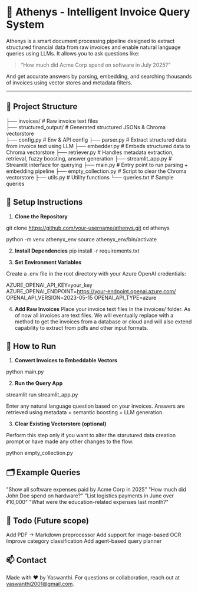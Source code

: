 # 🧾 Athenys - Intelligent Invoice Query System

Athenys is a smart document processing pipeline designed to extract structured financial data from raw invoices and enable natural language queries using LLMs. It allows you to ask questions like:

> “How much did Acme Corp spend on software in July 2025?”

And get accurate answers by parsing, embedding, and searching thousands of invoices using vector stores and metadata filters.

---

## 📁 Project Structure

├── invoices/ # Raw invoice text files  
├── structured_output/ # Generated structured JSONs & Chroma vectorstore  
├── config.py # Env & API config
├── parser.py # Extract structured data from invoice text using LLM
├── embedder.py # Embeds structured data to Chroma vectorstore
├── retriever.py # Handles metadata extraction, retrieval, fuzzy boosting, answer generation
├── streamlit_app.py # Streamlit interface for querying
├── main.py # Entry point to run parsing + embedding pipeline
├── empty_collection.py # Script to clear the Chroma vectorstore
├── utils.py # Utility functions
└── queries.txt # Sample queries

## 🚀 Setup Instructions

1. **Clone the Repository**

git clone https://github.com/your-username/athenys.git
cd athenys

python -m venv athenyx_env
source athenyx_env/bin/activate


2. **Install Dependencies**
pip install -r requirements.txt

3. **Set Environment Variables**

Create a .env file in the root directory with your Azure OpenAI credentials:

AZURE_OPENAI_API_KEY=your_key
AZURE_OPENAI_ENDPOINT=https://your-endpoint.openai.azure.com/
OPENAI_API_VERSION=2023-05-15
OPENAI_API_TYPE=azure

4. **Add Raw Invoices**
Place your invoice text files in the invoices/ folder. As of now all invoices are text files.
We will eventually replace with a method to get the invoices from a database or cloud and will also extend capability to extract from pdfs and other input formats.

## 🧪 How to Run

1. **Convert Invoices to Embeddable Vectors**

python main.py


2. **Run the Query App**

streamlit run streamlit_app.py

Enter any natural language question based on your invoices.
Answers are retrieved using metadata + semantic boosting + LLM generation.

3. **Clear Existing Vectorstore (optional)**

Perform this step only if you want to alter the starutured data creation prompt or have made any other changes to the flow. 

python empty_collection.py

## 🗂️ Example Queries
"Show all software expenses paid by Acme Corp in 2025"
"How much did John Doe spend on hardware?"
"List logistics payments in June over ₹10,000"
"What were the education-related expenses last month?"

## 📌 Todo (Future scope)
 Add PDF → Markdown preprocessor
 Add support for image-based OCR
 Improve category classification
 Add agent-based query planner

## 📫 Contact
Made with ❤️ by Yaswanthi. For questions or collaboration, reach out at yaswanthi2001@gmail.com.

